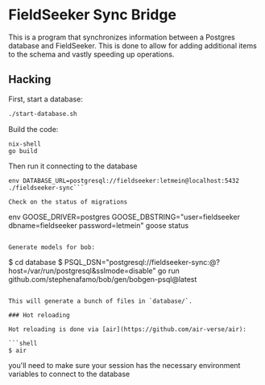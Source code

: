 # FieldSeeker Sync Bridge

This is a program that synchronizes information between a Postgres database and FieldSeeker.
This is done to allow for adding additional items to the schema and vastly speeding up operations.

## Hacking

First, start a database:

```sh
./start-database.sh
```

Build the code:

```
nix-shell
go build
```

Then run it connecting to the database

```
env DATABASE_URL=postgresql://fieldseeker:letmein@localhost:5432 ./fieldseeker-sync```

Check on the status of migrations

```
env GOOSE_DRIVER=postgres GOOSE_DBSTRING="user=fieldseeker dbname=fieldseeker password=letmein" goose status
```

Generate models for bob:

```
$ cd database
$ PSQL_DSN="postgresql://fieldseeker-sync:@?host=/var/run/postgresql&sslmode=disable" go run github.com/stephenafamo/bob/gen/bobgen-psql@latest
```

This will generate a bunch of files in `database/`.

### Hot reloading

Hot reloading is done via [air](https://github.com/air-verse/air):

```shell
$ air
```

you'll need to make sure your session has the necessary environment variables to connect to the database
